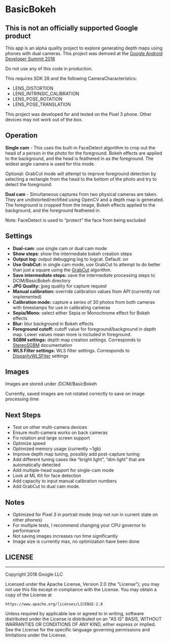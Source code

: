 # BasicBokeh

## This is not an officially supported Google product

This app is an alpha quality project to explore generating depth maps using phones with dual cameras. This project was demoed at the [Google Android Developer Summit 2018](https://www.youtube.com/watch?v=u38wOv2a_dA)

Do not use any of this code in production.

This requires SDK 28 and the following CameraCharacteristics:
 - LENS_DISTORTION
 - LENS_INTRINSIC_CALIBRATION
 - LENS_POSE_ROTATION
 - LENS_POSE_TRANSLATION

This project was developed for and tested on the Pixel 3 phone. Other devices may not work out of 
the box.

## Operation

**Single cam** - This uses the built-in FaceDetect algorithm to crop out the head of a person in the photo for the foreground. Bokeh effects are applied to the background, and the head is feathered in as the foreground. The widest angle camera is used for this mode.

Optional: GrabCut mode will attempt to improve foreground detection by selecting a rectangle from the head to the bottom of the photo and try to detect the foreground.

**Dual cam** - Simultaneous captures from two physical cameras are taken. They are undistorted/rectified using OpenCV and a depth map is generated. The foreground is cropped from the image, Bokeh effects applied to the background, and the foreground feathered in.

Note: FaceDetect is used to “protect” the face from being excluded

## Settings
- **Dual-cam**: use single cam or dual cam mode
- **Show steps**: show the intermediate bokeh creation steps
- **Output log:** output debugging log to logcat. Default: on
- **Use GrabCut:** in single cam mode, use GrabCut to attempt to do better than just a square using the [GrabCut](https://docs.opencv.org/trunk/d8/d83/tutorial_py_grabcut.html) algorithm.
- **Save intermediate steps:** save the intermediate processing steps to DCIM/BasicBokeh directory
- **JPG Quality:** jpeg quality for capture request
- **Manual calibration:** override calibration values from API (currently not implemented)
- **Calibration mode:** capture a series of 30 photos from both cameras with timestamps for use in calibrating cameras
- **Sepia/Mono:** select either Sepia or Monochrome effect for Bokeh effects
- **Blur:** blur background in Bokeh effects
- **Foreground cutoff:** cutoff value for foreground/background in depth map. Lower values mean more is included in foreground.
- **SGBM settings:** depth map creation settings. Corresponds to [StereoSGBM](https://docs.opencv.org/trunk/d2/d85/classcv_1_1StereoSGBM.html) documentation
- **WLS Filter settings:** WLS filter settings. Corresponds to [DisparityWLSFiter](https://docs.opencv.org/master/d9/d51/classcv_1_1ximgproc_1_1DisparityWLSFilter.html) settings

## Images
Images are stored under /DCIM/BasicBokeh 

Currently, saved images are not rotated correctly to save on image processing time

## Next Steps
 - Test on other multi-camera devices
 - Ensure multi-camera works on back cameras
 - Fix rotation and large screen support
 - Optimize speed
 - Optimized memory usage (currently ~1gb)
 - Improve depth map tuning, possibly add post-capture tuning
 - Add different tuning cases like “bright light”, “dim light” that are automatically detected
 - Add multiple-head support for single-cam mode
 - Look at ML Kit for face detection
 - Add capacity to input manual calibration numbers
 - Add GrabCut to dual cam mode.

## Notes
 - Optimized for Pixel 3 in portrait mode (may not run in current state on other phones)
 - For multiple tests, I recommend changing your CPU governor to performance
 - Not saving images increases run time significantly
 - Image size is currently max, no optimization have been done


## LICENSE

***

Copyright 2018 Google LLC

Licensed under the Apache License, Version 2.0 (the "License");
you may not use this file except in compliance with the License.
You may obtain a copy of the License at

    https://www.apache.org/licenses/LICENSE-2.0

Unless required by applicable law or agreed to in writing, software
distributed under the License is distributed on an "AS IS" BASIS,
WITHOUT WARRANTIES OR CONDITIONS OF ANY KIND, either express or implied.
See the License for the specific language governing permissions and
limitations under the License.


